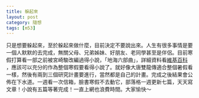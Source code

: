 ```yaml
---
title: 躲起來
layout: post
category: 隨想
tags: [m53]
---
```

只是想要躲起來，至於躲起來做什麼，目前決定不要說出來。人生有很多事情是要一個人默默的去完成，無關父母、兄弟姊妹、好朋友、老同學甚至是伴侶。目前寒假打算看一部之前被宮崎駿改編過得小說，「地海六部曲」，詳細資料看[維基百科](http://zh.wikipedia.org/wiki/%E5%9C%B0%E6%B5%B7) ，應該可以充分的作為整個寒假要看得小說了。就好像大唐雙龍傳適合整個暑假看一樣，然後有兩到三個研究計畫要進行，當然都是自己的計畫。完成之後結果會公佈在下水道。一週看一次信箱，臉書寒假不去動它，部落格一週更新七篇，天天寫文章！小說有五篇等著完成！一直上網也浪費時間。大家愉快～ 
